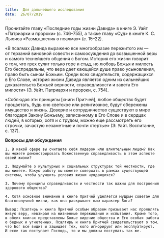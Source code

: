 ```yaml
---
title:  Для дальнейшего исследования
date:  26/07/2019
---
```


Прочитайте главу «Последние годы жизни Давида» в книге Э. Уайт «Патриархи и пророки» (с. 746–755), а также главу «Суд» в книге К. С. Льюиса «Размышления о псалмах» (с. 15–22).

«В псалмах Давида выражено все многообразие пережитого им — от терзаний виновной совести и самоосуждения до возвышенной веры и самого теснейшего общения с Богом. История его жизни говорит о том, что грех сулит только горе и стыд, но любовь Божья и милость Его беспредельны, что вера дает кающейся душе право усыновления, право быть сыном Божьим. Среди всех свидетельств, содержащихся в Его Слове, история жизни Давида является одним из сильнейших доказательств Божьей верности, справедливости и завета Его милости» (Э. Уайт. Патриархи и пророки, с. 754).

«Соблюдая эти принципы [книги Притчей], любое общество будет процветать, будь оно светское или религиозное, будут сбережены имущество и жизнь. Доверие и сотрудничество существуют в мире благодаря Закону Божьему, записанному в Его Слове и в сердцах людей, в которых, хотя и с трудом, можно еще рассмотреть его строчки, зачастую незаметные и почти стертые» (Э. Уайт. Воспитание, с. 137).

**Вопросы для обсуждения**

`1.	В какой сфере вы считаете себя лидером или влиятельным лицом? Как вы можете демонстрировать Божественную справедливость в этом аспекте своей жизни?`

`2.	Подумайте о культурных и социальных структурах той местности, где вы живете. Какую работу вы можете совершать в рамках существующей системы, чтобы улучшить условия жизни нуждающихся?`

`3.	Почему принципы справедливости и честности так важны для построения здорового общества?`

`4.	Хотя основное внимание в книге Притчей уделяется мудрым советам для благополучной жизни, как она раскрывает нам характер Бога?`

`Вывод:	Псалтирь и книга Притчей особым образом призывают нас проявлять живую веру, невзирая на жизненные переживания и испытания. Кроме того, в обеих книгах представлены Божье видение общества и Его особая забота о бедных и угнетенных. Псалтирь и книга Притчей свидетельствуют о том, что Бог все видит и защищает тех, кого игнорируют или эксплуатируют. И если так поступает Господь, то и мы должны поступать так же.`
